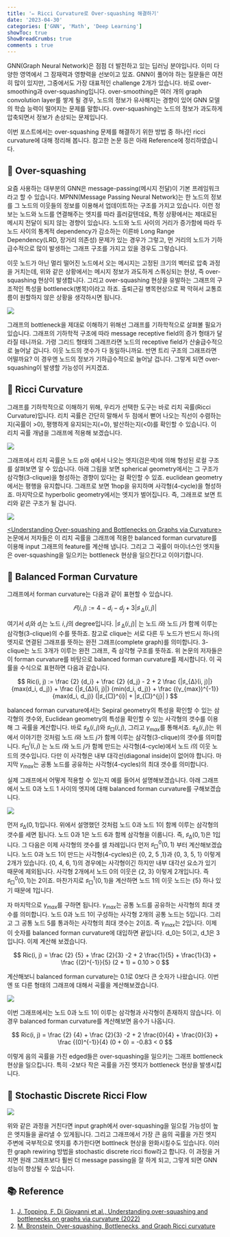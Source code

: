 ```yaml
---
title: '✏️ Ricci Curvature로 Over-squashing 해결하기'
date: '2023-04-30'
categories: ['GNN', 'Math', 'Deep Learning']
showToc: true
ShowBreadCrumbs: true
comments : true
---
```


GNN(Graph Neural Network)은 점점 더 발전하고 있는 딥러닝 분야입니다. 이미 다양한 영역에서 그 잠재력과 영향력을 선보이고 있죠. GNN이 풀어야 하는 질문들은 여전히 많이 있지만, 그중에서도 가장 대표적인 challenge 2개가 있습니다. 바로 over-smoothing과 over-squashing입니다. over-smoothing은 여러 개의 graph convolution layer를 쌓게 될 경우, 노드의 정보가 유사해지는 경향이 있어 GNN 모델의 학습 능력이 떨어지는 문제를 말합니다. over-squashing는 노드의 정보가 과도하게 압축되면서 정보가 손상되는 문제입니다. 

이번 포스트에서는 over-squashing 문제를 해결하기 위한 방법 중 하나인 ricci curvature에 대해 정리해 봅니다. 참고한 논문 등은 아래 Reference에 정리하였습니다.


## 🐣 Over-squashing

요즘 사용하는 대부분의 GNN은 message-passing(메시지 전달)이 기본 프레임워크라고 할 수 있습니다. MPNN(Message Passing Neural Network)는 한 노드의 정보를 그 노드의 이웃들의 정보를 이용해서 업데이트하는 구조를 가지고 있습니다. 이런 정보는 노드와 노드를 연결해주는 엣지를 따라 흘러갈텐데요, 특정 상황에서는 제대로된 메시지 전달이 되지 않는 경향이 있습니다. 노드와 노드 사이의 거리가 증가함에 따라 두 노드 사이의 통계적 dependency가 감소하는 이른바 Long Range Dependency(LRD, 장거리 의존성) 문제가 있는 경우가 그렇고, 먼 거리의 노드가 기하급수적으로 많이 발생하는 그래프 구조를 가지고 있을 경우도 그렇습니다.

이웃 노드가 아닌 멀리 떨어진 노드에서 오는 메시지는 고정된 크기의 벡터로 압축 과정을 거치는데, 위와 같은 상황에서는 메시지 정보가 과도하게 스쿼싱되는 현상, 즉 over-squashing 현상이 발생합니다. 그리고 over-squashing 현상을 유발하는 그래프의 구조적인 특성을 bottleneck(병목)이라고 하죠. 출퇴근길 병목현상으로 꽉 막혀서 교통흐름이 원할하지 않은 상황을 생각하시면 됩니다.

![](/images/graph.webp)

그래프의 bottleneck을 제대로 이해하기 위해선 그래프를 기하학적으로 살펴볼 필요가 있습니다. 그래프의 기하학적 구조에 따라 message receptive field의 증가 형태가 달라질 테니까요. 가령 그리드 형태의 그래프라면 노드의 receptive field가 산술급수적으로 늘어날 겁니다. 이웃 노드의 갯수가 다 동일하니까요. 반면 트리 구조의 그래프라면 어떨까요? 이 경우엔 노드의 정보가 기하급수적으로 늘어날 겁니다. 그렇게 되면 over-squashing이 발생할 가능성이 커지겠죠.

## 🐣 Ricci Curvature

그래프를 기하학적으로 이해하기 위해, 우리가 선택한 도구는 바로 리치 곡률(Ricci Curvature)입니다. 리치 곡률은 간단히 말해서 두 점에서 뻗어 나오는 직선이 수렴하는지(곡률이 >0), 평행하게 유지되는지(=0), 발산하는지(<0)를 확인할 수 있습니다. 이 리치 곡률 개념을 그래프에 적용해 보겠습니다. 

![](/images/manifold_curvature.webp)

그래프에서 리치 곡률은 노드 p와 q에서 나오는 엣지(검은색)에 의해 형성된 로컬 구조를 살펴보면 알 수 있습니다. 아래 그림을 보면 spherical geometry에서는 그 구조가 삼각형(3-clique)을 형성하는 경향이 있다는 걸 확인할 수 있죠. euclidean geometry에서는 평행을 유지합니다. 그래프로 보면 1hop을 유지하며 사각형(4-cycle)을 형성하죠. 마지막으로 hyperbolic geometry에서는 엣지가 벌어집니다. 즉, 그래프로 보면 트리와 같은 구조가 될 겁니다.

![](/images/graph_curvature.webp)

[\<Understanding Over-squashing and Bottlenecks on Graphs via Curvature\>](https://arxiv.org/abs/2111.14522) 논문에서 저자들은 이 리치 곡률을 그래프에 적용한 balanced forman curvature를 이용해 input 그래프의 feature를 계산해 냅니다. 그리고 그 곡률이 마이너스인 엣지들은 over-squashing을 일으키는 bottleneck 현상을 일으킨다고 이야기합니다. 

## 🐣 Balanced Forman Curvature

그래프에서 forman curvature는 다음과 같이 표현할 수 있습니다.

$$ 
𝐹(i,j) := 4 - d_i - d_j + 3|♯_{\ ∆}(i, j)|
$$

여기서 $d_i$와 $d_j$는 노드 $i, j$의 degree입니다. $|♯_{\ ∆}(i, j)|$ 는 노드 $i$와 노드 $j$가 함께 이루는 삼각형(3-clique)의 수를 뜻하죠. 참고로 clique는 서로 다른 두 노드가 반드시 하나의 엣지로 연결된 그래프를 뜻하는 완전 그래프(complete graph)를 의미합니다. 3-clique는 노드 3개가 이루는 완전 그래프, 즉 삼각형 구조를 뜻하죠. 위 논문의 저자들은 이 forman curvature를 바탕으로 balanced forman curvature를 제시합니다. 이  곡률을 수식으로 표현하면 다음과 같습니다. 

$$
Ric(i, j) := \frac {2} {d_i} + \frac {2} {d_j} - 2 + 2 \frac {|♯_{∆}(i, j)|} {max(d_i, d_j)}  + \frac {|♯_{∆}(i, j)|} {min(d_i, d_j)} +  \frac {(γ_{max})^{-1}} {max(d_i, d_j)} (|♯_{□}^{i}| + |♯_{□}^{j}| ) 
$$  

balanced forman curvature에서는 Sepiral geometry의 특성을 확인할 수 있는 삼각형의 갯수와, Euclidean geometry의 특성을 확인할 수 있는 사각형의 갯수를 이용해 그 곡률을 계산합니다. 바로 $♯_{∆}(i, j)$와 $♯_{□}(i, j)$, 그리고 $γ_{max}$를 통해서죠. $♯_{∆}(i, j)$는 위에서 이야기한 것처럼 노드 $i$와 노드 $j$가 함께 이루는 삼각형(3-clique)의 갯수를 의미합니다. $♯_{□}^{i}(i, j)$ 는 노드 $i$와 노드 $j$가 함께 만드는 사각형(4-cycle)에서 노드 $i$의 이웃 노드의 갯수입니다. 다만 이 사각형은 내부 대각선(diagonal inside)이 없어야 합니다. 마지막 $γ_{max}$는 공통 노드를 공유하는 사각형(4-cycles)의 최대 갯수를 의미합니다. 

실제 그래프에서 어떻게 적용할 수 있는지 예를 들어서 설명해보겠습니다. 아래 그래프에서 노드 0과 노드 1 사이의 엣지에 대해 balanced forman curvature를 구해보겠습니다.

![](/images/bfc1.png)

먼저 $♯_{∆}(0, 1)$입니다. 위에서 설명했던 것처럼 노드 0과 노드 1이 함께 이루는 삼각형의 갯수를 세면 됩니다. 노드 0과 1은 노드 6과 함께 삼각형을 이룹니다. 즉, $♯_{∆}(0, 1)$은 1입니다. 그 다음은 이제 사각형의 갯수를 셀 차례입니다 먼저 $♯_{□}^{0}(0, 1)$ 부터 계산해보겠습니다. 노드 0과 노드 1이 만드는 사각형(4-cycles)은 \{0, 2, 5 ,1\}과 \{0, 3, 5, 1\} 이렇게 2개가 있습니다. \{0, 4, 6, 1\}의 경우에는 사각형이긴 하지만 내부 대각선 요소가 있기 때문에 제외됩니다. 사각형 2개에서 노드 0의 이웃은 \{2, 3\} 이렇게 2개입니다. 즉 $♯_{□}^{0}(0, 1)$는 2이죠. 마찬가지로 $♯_{□}^{1}(0, 1)$을 계산하면 노드 1의 이웃 노드는 \{5\} 하나 있기 때문에 1입니다. 

자 마지막으로 $γ_{max}$를 구하면 됩니다. $γ_{max}$는 공통 노드를 공유하는 사각형의 최대 갯수를 의미합니다. 노드 0과 노드 1이 구성하는 사각형 2개의 공통 노드는 5입니다. 그리고 그 공통 노드 5를 통과하는 사각형의 최대 갯수는 2이죠. 즉 $γ_{max}$는 2입니다. 이제 이 숫자를 balanced forman curvature에 대입하면 끝입니다. d_0는 5이고, d_1은 3입니다. 이제 계산해 보겠습니다.

$$
Ric(i, j) = \frac {2} {5} + \frac {2}{3} -2 + 2 \frac{1}{5} + \frac{1}{3} + \frac {(2)^{-1}}{5} (2 + 1) = 0.10 > 0
$$

계산해보니 balanced forman curvature는 0.1로 0보다 큰 숫자가 나왔습니다. 이번엔 또 다른 형태의 그래프에 대해서 곡률을 계산해보겠습니다.

![](/images/bfc2.png)

이번 그래프에서는 노드 0과 노드 1이 이루는 삼각형과 사각형이 존재하지 않습니다. 이 경우 balanced forman curvature를 계산해보면 음수가 나옵니다.

$$
Ric(i, j) = \frac {2} {4} + \frac {2}{3} -2 + 2 \frac{0}{4} + \frac{0}{3} + \frac {(0)^{-1}}{4} (0 + 0) = -0.83 < 0
$$

이렇게 음의 곡률을 가진 edged들은 over-squashing을 일으키는 그래프 bottleneck 현상을 일으킵니다. 특히 -2보다 작은 곡률을 가진 엣지가 bottleneck 현상을 발생시킵니다.


## 🐣 Stochastic Discrete Ricci Flow

![](/images/sdrf.webp)

위와 같은 과정을 거친다면 input graph에서 over-squashing을 일으킬 가능성이 높은 엣지들을 골라낼 수 있게됩니다. 그리고 그래프에서 가장 큰 음의 곡률을 가진 엣지 주변에 국부적으로 엣지를 추가한다면 bottlneck 현상을 완화시킬수도 있습니다. 이러한 graph rewiring 방법을 stochastic discrete ricci flow라고 합니다. 이 과정을 거치면 원래 그래프보다 훨씬 더 message passing을 잘 하게 되고, 그렇게 되면 GNN 성능이 향상될 수 있습니다. 

## 📚 Reference

1. [J. Topping, F. Di Giovanni et al., Understanding over-squashing and bottlenecks on graphs via curvature (2022)](https://arxiv.org/abs/2111.14522)
2. [M. Bronstein, Over-squashing, Bottlenecks, and Graph Ricci curvature](https://towardsdatascience.com/over-squashing-bottlenecks-and-graph-ricci-curvature-c238b7169e16)